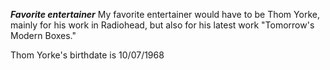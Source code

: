 ***Favorite entertainer***
My favorite entertainer would have to be Thom Yorke, mainly for his work in Radiohead, but also for his latest work "Tomorrow's Modern Boxes."

Thom Yorke's birthdate is 10/07/1968